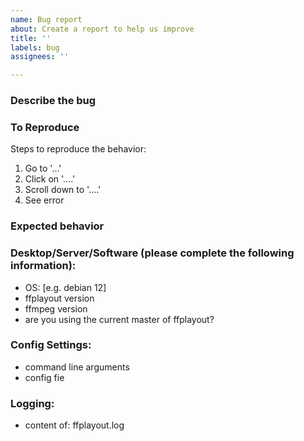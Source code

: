 ```yaml
---
name: Bug report
about: Create a report to help us improve
title: ''
labels: bug
assignees: ''

---
```


<!--
Note: use this template only when you have a bug to report!
-->

### Describe the bug
<!--
A clear and concise description of what the bug is.
-->

### To Reproduce

Steps to reproduce the behavior:
1. Go to '...'
2. Click on '....'
3. Scroll down to '....'
4. See error

### Expected behavior
<!--
A clear and concise description of what you expected to happen.
-->

### Desktop/Server/Software (please complete the following information):

- OS: [e.g. debian 12]
- ffplayout version
- ffmpeg version
- are you using the current master of ffplayout?

### Config Settings:

- command line arguments
- config fie

### Logging:

- content of: ffplayout.log
